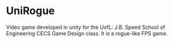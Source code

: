 UniRogue
========

Video game developed in unity for the UofL: J.B. Speed School of Engineering CECS Game Design class. It is a rogue-like FPS game.
